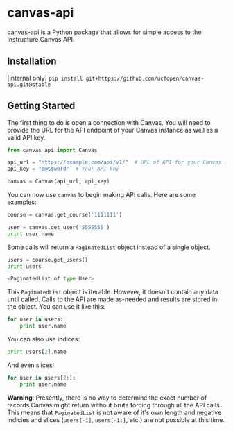 # canvas-api
canvas-api is a Python package that allows for simple access to the Instructure Canvas API.

## Installation
[internal only]
`pip install git+https://github.com/ucfopen/canvas-api.git@stable`

## Getting Started
The first thing to do is open a connection with Canvas. You will need to provide the URL for the API endpoint of your Canvas instance as well as a valid API key.
```python
from canvas_api import Canvas

api_url = "https://example.com/api/v1/"  # URL of API for your Canvas instance
api_key = "p@$$w0rd"  # Your API key

canvas = Canvas(api_url, api_key)
```

You can now use `canvas` to begin making API calls. Here are some examples:
```python
course = canvas.get_course('1111111')
```

```python
user = canvas.get_user('5555555')
print user.name
```

Some calls will return a `PaginatedList` object instead of a single object.
```python
users = course.get_users()
print users
```

```python
<PaginatedList of type User>
```

This `PaginatedList` object is iterable. However, it doesn't contain any data until called. Calls to the API are made as-needed and results are stored in the object. You can use it like this:

```python
for user in users:
    print user.name
```

You can also use indices:

```python
print users[2].name
```

And even slices!

```python
for user in users[2:]:
	print user.name
```

**Warning**: Presently, there is no way to determine the exact number of records Canvas might return without brute forcing through all the API calls. This means that `PaginatedList` is not aware of it's own length and negative indicies and slices (`users[-1]`, `users[-1:]`, etc.) are not possible at this time.
